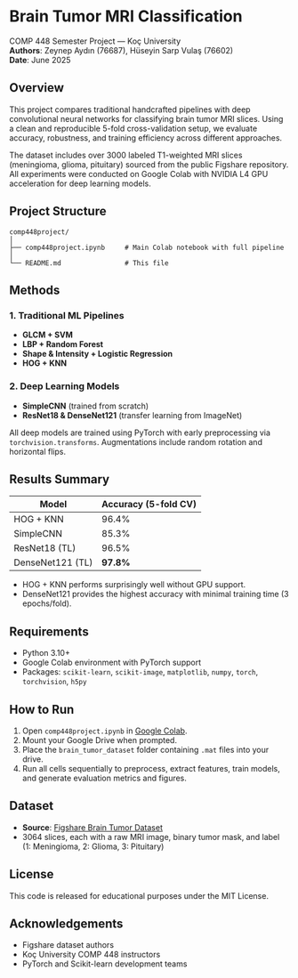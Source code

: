 # Brain Tumor MRI Classification

COMP 448 Semester Project — Koç University  
**Authors**: Zeynep Aydın (76687), Hüseyin Sarp Vulaş (76602)  
**Date**: June 2025

## Overview

This project compares traditional handcrafted pipelines with deep convolutional neural networks for classifying brain tumor MRI slices. Using a clean and reproducible 5-fold cross-validation setup, we evaluate accuracy, robustness, and training efficiency across different approaches.

The dataset includes over 3000 labeled T1-weighted MRI slices (meningioma, glioma, pituitary) sourced from the public Figshare repository.  
All experiments were conducted on Google Colab with NVIDIA L4 GPU acceleration for deep learning models.

## Project Structure

```
comp448project/
│
├── comp448project.ipynb     # Main Colab notebook with full pipeline
│
└── README.md                # This file
```


## Methods

### 1. Traditional ML Pipelines
- **GLCM + SVM**
- **LBP + Random Forest**
- **Shape & Intensity + Logistic Regression**
- **HOG + KNN**

### 2. Deep Learning Models
- **SimpleCNN** (trained from scratch)
- **ResNet18 & DenseNet121** (transfer learning from ImageNet)

All deep models are trained using PyTorch with early preprocessing via `torchvision.transforms`. Augmentations include random rotation and horizontal flips.

## Results Summary

| Model            | Accuracy (5-fold CV) |
|------------------|----------------------|
| HOG + KNN        | 96.4%                |
| SimpleCNN        | 85.3%                |
| ResNet18 (TL)    | 96.5%                |
| DenseNet121 (TL) | **97.8%**            |

- HOG + KNN performs surprisingly well without GPU support.
- DenseNet121 provides the highest accuracy with minimal training time (3 epochs/fold).

## Requirements

- Python 3.10+
- Google Colab environment with PyTorch support
- Packages: `scikit-learn`, `scikit-image`, `matplotlib`, `numpy`, `torch`, `torchvision`, `h5py`

## How to Run

1. Open `comp448project.ipynb` in [Google Colab](https://colab.research.google.com).
2. Mount your Google Drive when prompted.
3. Place the `brain_tumor_dataset` folder containing `.mat` files into your drive.
4. Run all cells sequentially to preprocess, extract features, train models, and generate evaluation metrics and figures.

## Dataset

- **Source**: [Figshare Brain Tumor Dataset](https://figshare.com/articles/dataset/brain_tumor_dataset/1512427)
- 3064 slices, each with a raw MRI image, binary tumor mask, and label (1: Meningioma, 2: Glioma, 3: Pituitary)

## License

This code is released for educational purposes under the MIT License.

## Acknowledgements

- Figshare dataset authors
- Koç University COMP 448 instructors
- PyTorch and Scikit-learn development teams

